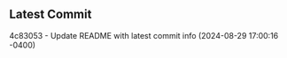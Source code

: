 
## Latest Commit
4c83053 - Update README with latest commit info (2024-08-29 17:00:16 -0400) <Yunxi-Zhou>
